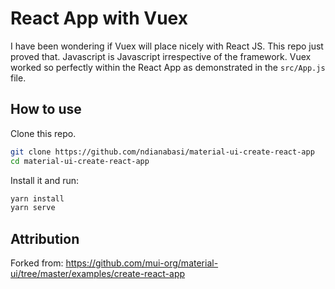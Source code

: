 # React App with Vuex

I have been wondering if Vuex will place nicely with React JS. This repo just proved that. Javascript is Javascript irrespective of the framework. Vuex worked so perfectly within the React App as demonstrated in the `src/App.js` file.

## How to use

Clone this repo.

```sh
git clone https://github.com/ndianabasi/material-ui-create-react-app
cd material-ui-create-react-app
```

Install it and run:

```sh
yarn install
yarn serve
```

## Attribution
Forked from: https://github.com/mui-org/material-ui/tree/master/examples/create-react-app
